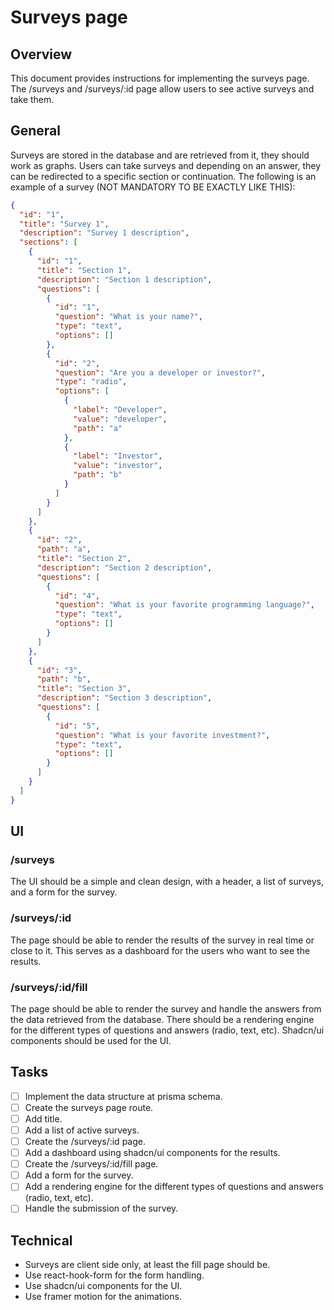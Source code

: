 # Surveys page

## Overview

This document provides instructions for implementing the surveys page. The /surveys and /surveys/:id page allow users to see active surveys and take them.

## General

Surveys are stored in the database and are retrieved from it, they should work as graphs. Users can take surveys and depending on an answer, they can be redirected to a specific section or continuation. The following is an example of a survey (NOT MANDATORY TO BE EXACTLY LIKE THIS):

```json
{
  "id": "1",
  "title": "Survey 1",
  "description": "Survey 1 description",
  "sections": [
    {
      "id": "1",
      "title": "Section 1",
      "description": "Section 1 description",
      "questions": [
        {
          "id": "1",
          "question": "What is your name?",
          "type": "text",
          "options": []
        },
        {
          "id": "2",
          "question": "Are you a developer or investor?",
          "type": "radio",
          "options": [
            {
              "label": "Developer",
              "value": "developer",
              "path": "a"
            },
            {
              "label": "Investor",
              "value": "investor",
              "path": "b"
            }
          ]
        }
      ]
    },
    {
      "id": "2",
      "path": "a",
      "title": "Section 2",
      "description": "Section 2 description",
      "questions": [
        {
          "id": "4",
          "question": "What is your favorite programming language?",
          "type": "text",
          "options": []
        }
      ]
    },
    {
      "id": "3",
      "path": "b",
      "title": "Section 3",
      "description": "Section 3 description",
      "questions": [
        {
          "id": "5",
          "question": "What is your favorite investment?",
          "type": "text",
          "options": []
        }
      ]
    }
  ]
}
```

## UI

### /surveys

The UI should be a simple and clean design, with a header, a list of surveys, and a form for the survey.

### /surveys/:id

The page should be able to render the results of the survey in real time or close to it. This serves as a dashboard for the users who want to see the results.

### /surveys/:id/fill

The page should be able to render the survey and handle the answers from the data retrieved from the database. There should be a rendering engine
for the different types of questions and answers (radio, text, etc). Shadcn/ui components should be used for the UI.

## Tasks

- [ ] Implement the data structure at prisma schema.
- [ ] Create the surveys page route.
- [ ] Add title.
- [ ] Add a list of active surveys.
- [ ] Create the /surveys/:id page.
- [ ] Add a dashboard using shadcn/ui components for the results.
- [ ] Create the /surveys/:id/fill page.
- [ ] Add a form for the survey.
- [ ] Add a rendering engine for the different types of questions and answers (radio, text, etc).
- [ ] Handle the submission of the survey.

## Technical

- Surveys are client side only, at least the fill page should be.
- Use react-hook-form for the form handling.
- Use shadcn/ui components for the UI.
- Use framer motion for the animations.
